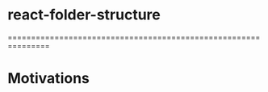 # react-folder-structure
===============================================================
# Motivations
